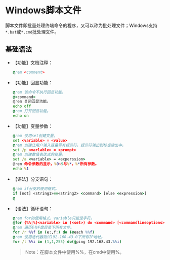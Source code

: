 # Windows脚本文件

[//]: # (__author__ = "Clark Aaron")

脚本文件即批量处理终端命令的程序，又可以称为批处理文件；Windows支持`*.bat`或`*.cmd`批处理文件。

## 基础语法

* 【功能】文档注释：

  ```cmd
  @rem <comment>
  ```

* 【功能】回显功能：

  ```cmd
  @rem 该命令不执行回显功能。
  @<command>
  @rem 关闭回显功能。
  echo off
  @rem 打开回显功能。
  echo on
  ```

* 【功能】变量参数：

  ```cmd
  @rem 使用set创建变量。
  set <variable> = <value>
  @rem 创建让用户输入变量带有提示符。提示符输出到标准输出中。
  set /p <varlable> = <prompt>
  @rem 创建数值表达式的变量。
  set /a <variable> = <experssion>
  @rem 命令参数的显示，%0~9与%*，%*所有参数。
  echo %1
  ```

* 【语法】分支语句：

  ```cmd
  @rem if分支的使用格式。
  if [not] <string1>==<string2> <command> [else <expression>]
  @
  ```

* 【语法】循环语句：

  ```cmd
  @rem for的使用格式，variable只能是字符。
  @for {%%|%}<variable> in (<set>) do <command> [<commandlineoptions>]
  @rem 遍历E与F盘目录下所有文件。
  for /r %%f in (e:,f:) do (@each %%f)
  @rem 使用迭代器测试192.168.43.0下所有IP地址。
  for /l %%i in (1,1,255) do(@ping 192.168.43.%%i)
  ```

  > Note：在脚本文件中使用%%，在cmd中使用%。
